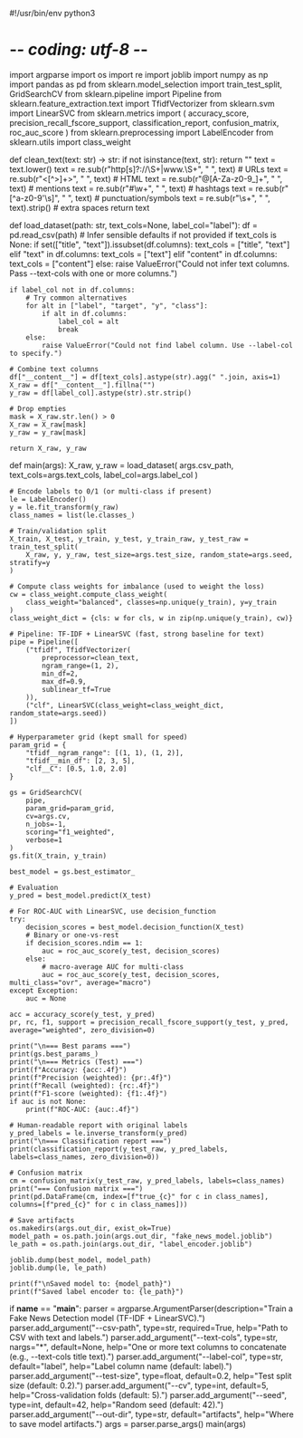 #!/usr/bin/env python3
# -*- coding: utf-8 -*-

import argparse
import os
import re
import joblib
import numpy as np
import pandas as pd
from sklearn.model_selection import train_test_split, GridSearchCV
from sklearn.pipeline import Pipeline
from sklearn.feature_extraction.text import TfidfVectorizer
from sklearn.svm import LinearSVC
from sklearn.metrics import (
    accuracy_score,
    precision_recall_fscore_support,
    classification_report,
    confusion_matrix,
    roc_auc_score
)
from sklearn.preprocessing import LabelEncoder
from sklearn.utils import class_weight


def clean_text(text: str) -> str:
    if not isinstance(text, str):
        return ""
    text = text.lower()
    text = re.sub(r"http[s]?://\S+|www\.\S+", " ", text)           # URLs
    text = re.sub(r"<[^>]+>", " ", text)                           # HTML
    text = re.sub(r"@[A-Za-z0-9_]+", " ", text)                    # mentions
    text = re.sub(r"#\w+", " ", text)                              # hashtags
    text = re.sub(r"[^a-z0-9'\s]", " ", text)                      # punctuation/symbols
    text = re.sub(r"\s+", " ", text).strip()                       # extra spaces
    return text


def load_dataset(path: str, text_cols=None, label_col="label"):
    df = pd.read_csv(path)
    # Infer sensible defaults if not provided
    if text_cols is None:
        if set(["title", "text"]).issubset(df.columns):
            text_cols = ["title", "text"]
        elif "text" in df.columns:
            text_cols = ["text"]
        elif "content" in df.columns:
            text_cols = ["content"]
        else:
            raise ValueError("Could not infer text columns. Pass --text-cols with one or more columns.")

    if label_col not in df.columns:
        # Try common alternatives
        for alt in ["label", "target", "y", "class"]:
            if alt in df.columns:
                label_col = alt
                break
        else:
            raise ValueError("Could not find label column. Use --label-col to specify.")

    # Combine text columns
    df["__content__"] = df[text_cols].astype(str).agg(" ".join, axis=1)
    X_raw = df["__content__"].fillna("")
    y_raw = df[label_col].astype(str).str.strip()

    # Drop empties
    mask = X_raw.str.len() > 0
    X_raw = X_raw[mask]
    y_raw = y_raw[mask]

    return X_raw, y_raw


def main(args):
    X_raw, y_raw = load_dataset(
        args.csv_path,
        text_cols=args.text_cols,
        label_col=args.label_col
    )

    # Encode labels to 0/1 (or multi-class if present)
    le = LabelEncoder()
    y = le.fit_transform(y_raw)
    class_names = list(le.classes_)

    # Train/validation split
    X_train, X_test, y_train, y_test, y_train_raw, y_test_raw = train_test_split(
        X_raw, y, y_raw, test_size=args.test_size, random_state=args.seed, stratify=y
    )

    # Compute class weights for imbalance (used to weight the loss)
    cw = class_weight.compute_class_weight(
        class_weight="balanced", classes=np.unique(y_train), y=y_train
    )
    class_weight_dict = {cls: w for cls, w in zip(np.unique(y_train), cw)}

    # Pipeline: TF-IDF + LinearSVC (fast, strong baseline for text)
    pipe = Pipeline([
        ("tfidf", TfidfVectorizer(
            preprocessor=clean_text,
            ngram_range=(1, 2),
            min_df=2,
            max_df=0.9,
            sublinear_tf=True
        )),
        ("clf", LinearSVC(class_weight=class_weight_dict, random_state=args.seed))
    ])

    # Hyperparameter grid (kept small for speed)
    param_grid = {
        "tfidf__ngram_range": [(1, 1), (1, 2)],
        "tfidf__min_df": [2, 3, 5],
        "clf__C": [0.5, 1.0, 2.0]
    }

    gs = GridSearchCV(
        pipe,
        param_grid=param_grid,
        cv=args.cv,
        n_jobs=-1,
        scoring="f1_weighted",
        verbose=1
    )
    gs.fit(X_train, y_train)

    best_model = gs.best_estimator_

    # Evaluation
    y_pred = best_model.predict(X_test)

    # For ROC-AUC with LinearSVC, use decision_function
    try:
        decision_scores = best_model.decision_function(X_test)
        # Binary or one-vs-rest
        if decision_scores.ndim == 1:
            auc = roc_auc_score(y_test, decision_scores)
        else:
            # macro-average AUC for multi-class
            auc = roc_auc_score(y_test, decision_scores, multi_class="ovr", average="macro")
    except Exception:
        auc = None

    acc = accuracy_score(y_test, y_pred)
    pr, rc, f1, support = precision_recall_fscore_support(y_test, y_pred, average="weighted", zero_division=0)

    print("\n=== Best params ===")
    print(gs.best_params_)
    print("\n=== Metrics (Test) ===")
    print(f"Accuracy: {acc:.4f}")
    print(f"Precision (weighted): {pr:.4f}")
    print(f"Recall (weighted): {rc:.4f}")
    print(f"F1-score (weighted): {f1:.4f}")
    if auc is not None:
        print(f"ROC-AUC: {auc:.4f}")

    # Human-readable report with original labels
    y_pred_labels = le.inverse_transform(y_pred)
    print("\n=== Classification report ===")
    print(classification_report(y_test_raw, y_pred_labels, labels=class_names, zero_division=0))

    # Confusion matrix
    cm = confusion_matrix(y_test_raw, y_pred_labels, labels=class_names)
    print("=== Confusion matrix ===")
    print(pd.DataFrame(cm, index=[f"true_{c}" for c in class_names], columns=[f"pred_{c}" for c in class_names]))

    # Save artifacts
    os.makedirs(args.out_dir, exist_ok=True)
    model_path = os.path.join(args.out_dir, "fake_news_model.joblib")
    le_path = os.path.join(args.out_dir, "label_encoder.joblib")

    joblib.dump(best_model, model_path)
    joblib.dump(le, le_path)

    print(f"\nSaved model to: {model_path}")
    print(f"Saved label encoder to: {le_path}")


if __name__ == "__main__":
    parser = argparse.ArgumentParser(description="Train a Fake News Detection model (TF-IDF + LinearSVC).")
    parser.add_argument("--csv-path", type=str, required=True, help="Path to CSV with text and labels.")
    parser.add_argument("--text-cols", type=str, nargs="*", default=None,
                        help="One or more text columns to concatenate (e.g., --text-cols title text).")
    parser.add_argument("--label-col", type=str, default="label", help="Label column name (default: label).")
    parser.add_argument("--test-size", type=float, default=0.2, help="Test split size (default: 0.2).")
    parser.add_argument("--cv", type=int, default=5, help="Cross-validation folds (default: 5).")
    parser.add_argument("--seed", type=int, default=42, help="Random seed (default: 42).")
    parser.add_argument("--out-dir", type=str, default="artifacts", help="Where to save model artifacts.")
    args = parser.parse_args()
    main(args)
